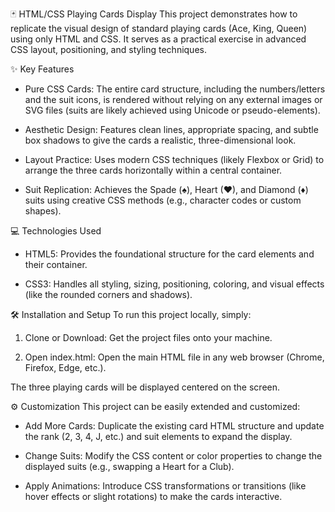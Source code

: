 🃏 HTML/CSS Playing Cards Display
This project demonstrates how to replicate the visual design of standard playing cards (Ace, King, Queen) using only HTML and CSS. It serves as a practical exercise in advanced CSS layout, positioning, and styling techniques.

✨ Key Features
*  Pure CSS Cards: The entire card structure, including the numbers/letters and the suit icons, is rendered without relying on any external images or SVG files (suits are likely achieved using Unicode or pseudo-elements).

* Aesthetic Design: Features clean lines, appropriate spacing, and subtle box shadows to give the cards a realistic, three-dimensional look.

* Layout Practice: Uses modern CSS techniques (likely Flexbox or Grid) to arrange the three cards horizontally within a central container.

* Suit Replication: Achieves the Spade (♠), Heart (♥), and Diamond (♦) suits using creative CSS methods (e.g., character codes or custom shapes).

💻 Technologies Used
* HTML5: Provides the foundational structure for the card elements and their container.

* CSS3: Handles all styling, sizing, positioning, coloring, and visual effects (like the rounded corners and shadows).

🛠️ Installation and Setup
To run this project locally, simply:

1. Clone or Download: Get the project files onto your machine.

2. Open index.html: Open the main HTML file in any web browser (Chrome, Firefox, Edge, etc.).

The three playing cards will be displayed centered on the screen.

⚙️ Customization
This project can be easily extended and customized:

* Add More Cards: Duplicate the existing card HTML structure and update the rank (2, 3, 4, J, etc.) and suit elements to expand the display.

* Change Suits: Modify the CSS content or color properties to change the displayed suits (e.g., swapping a Heart for a Club).

* Apply Animations: Introduce CSS transformations or transitions (like hover effects or slight rotations) to make the cards interactive.
